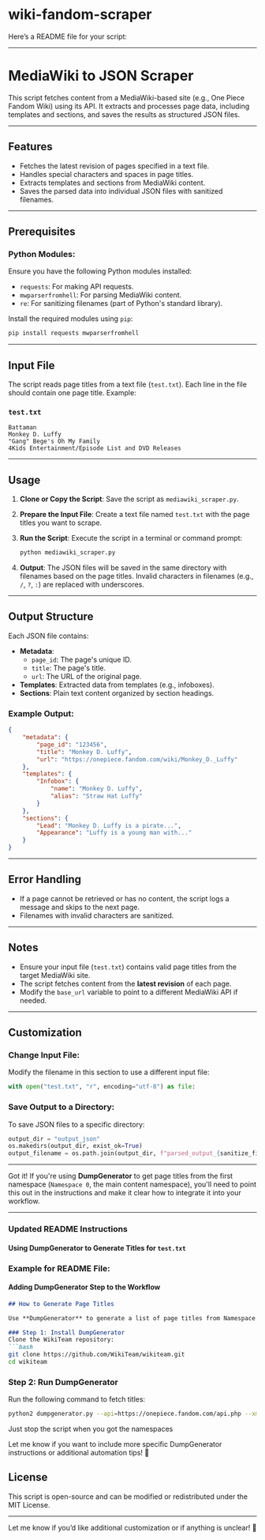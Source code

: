 # wiki-fandom-scraper

Here’s a README file for your script:

---

# MediaWiki to JSON Scraper

This script fetches content from a MediaWiki-based site (e.g., One Piece Fandom Wiki) using its API. It extracts and processes page data, including templates and sections, and saves the results as structured JSON files.

---

## Features

- Fetches the latest revision of pages specified in a text file.
- Handles special characters and spaces in page titles.
- Extracts templates and sections from MediaWiki content.
- Saves the parsed data into individual JSON files with sanitized filenames.

---

## Prerequisites

### Python Modules:
Ensure you have the following Python modules installed:
- `requests`: For making API requests.
- `mwparserfromhell`: For parsing MediaWiki content.
- `re`: For sanitizing filenames (part of Python's standard library).

Install the required modules using `pip`:
```bash
pip install requests mwparserfromhell
```

---

## Input File

The script reads page titles from a text file (`test.txt`). Each line in the file should contain one page title. Example:

### `test.txt`
```plaintext
Battaman
Monkey D. Luffy
"Gang" Bege's Oh My Family
4Kids Entertainment/Episode List and DVD Releases
```

---

## Usage

1. **Clone or Copy the Script**:
   Save the script as `mediawiki_scraper.py`.

2. **Prepare the Input File**:
   Create a text file named `test.txt` with the page titles you want to scrape.

3. **Run the Script**:
   Execute the script in a terminal or command prompt:
   ```bash
   python mediawiki_scraper.py
   ```

4. **Output**:
   The JSON files will be saved in the same directory with filenames based on the page titles. Invalid characters in filenames (e.g., `/`, `?`, `:`) are replaced with underscores.

---

## Output Structure

Each JSON file contains:
- **Metadata**:
  - `page_id`: The page's unique ID.
  - `title`: The page's title.
  - `url`: The URL of the original page.
- **Templates**: Extracted data from templates (e.g., infoboxes).
- **Sections**: Plain text content organized by section headings.

### Example Output:
```json
{
    "metadata": {
        "page_id": "123456",
        "title": "Monkey D. Luffy",
        "url": "https://onepiece.fandom.com/wiki/Monkey_D._Luffy"
    },
    "templates": {
        "Infobox": {
            "name": "Monkey D. Luffy",
            "alias": "Straw Hat Luffy"
        }
    },
    "sections": {
        "Lead": "Monkey D. Luffy is a pirate...",
        "Appearance": "Luffy is a young man with..."
    }
}
```

---

## Error Handling

- If a page cannot be retrieved or has no content, the script logs a message and skips to the next page.
- Filenames with invalid characters are sanitized.

---

## Notes

- Ensure your input file (`test.txt`) contains valid page titles from the target MediaWiki site.
- The script fetches content from the **latest revision** of each page.
- Modify the `base_url` variable to point to a different MediaWiki API if needed.

---

## Customization

### Change Input File:
Modify the filename in this section to use a different input file:
```python
with open("test.txt", "r", encoding="utf-8") as file:
```

### Save Output to a Directory:
To save JSON files to a specific directory:
```python
output_dir = "output_json"
os.makedirs(output_dir, exist_ok=True)
output_filename = os.path.join(output_dir, f"parsed_output_{sanitize_filename(formatted_name)}.json")
```

---


Got it! If you're using **DumpGenerator** to get page titles from the first namespace (`Namespace 0`, the main content namespace), you'll need to point this out in the instructions and make it clear how to integrate it into your workflow.

---

### Updated README Instructions

#### Using DumpGenerator to Generate Titles for `test.txt`


### Example for README File:

#### Adding DumpGenerator Step to the Workflow

```markdown
## How to Generate Page Titles

Use **DumpGenerator** to generate a list of page titles from Namespace 0 (main content namespace) on the target wiki. This list will be used as input for the scraper.

### Step 1: Install DumpGenerator
Clone the WikiTeam repository:
```bash
git clone https://github.com/WikiTeam/wikiteam.git
cd wikiteam
```

### Step 2: Run DumpGenerator
Run the following command to fetch titles:
```bash
python2 dumpgenerator.py --api=https://onepiece.fandom.com/api.php --xml --curonly
```

Just stop the script when you got the namespaces



Let me know if you want to include more specific DumpGenerator instructions or additional automation tips! 🚀

## License

This script is open-source and can be modified or redistributed under the MIT License.

---

Let me know if you’d like additional customization or if anything is unclear! 🚀
